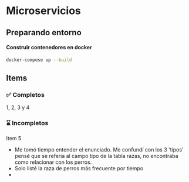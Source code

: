 # Microservicios

## Preparando entorno

#### Construir contenedores en docker

```bash
docker-compose up --build
```

## Items
### ✅ Completos
1, 2, 3 y 4

### ⌛ Incompletos
Item 5 
- Me tomó tiempo entender el enunciado. Me confundí con los 3 'tipos' pensé que se referia al campo tipo de la tabla razas, no encontraba como relacionar con los perros.
- Solo listé la raza de perros más frecuente por tiempo
- 
